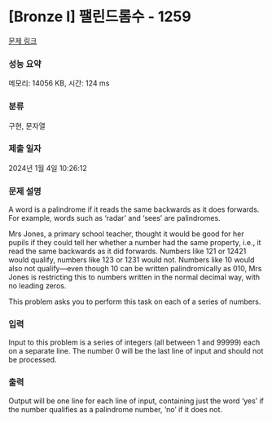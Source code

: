 # [Bronze I] 팰린드롬수 - 1259 

[문제 링크](https://www.acmicpc.net/problem/1259) 

### 성능 요약

메모리: 14056 KB, 시간: 124 ms

### 분류

구현, 문자열

### 제출 일자

2024년 1월 4일 10:26:12

### 문제 설명

<p>A word is a palindrome if it reads the same backwards as it does forwards. For example, words such as ‘radar’ and ‘sees’ are palindromes.</p>

<p>Mrs Jones, a primary school teacher, thought it would be good for her pupils if they could tell her whether a number had the same property, i.e., it read the same backwards as it did forwards. Numbers like 121 or 12421 would qualify, numbers like 123 or 1231 would not. Numbers like 10 would also not qualify—even though 10 can be written palindromically as 010, Mrs Jones is restricting this to numbers written in the normal decimal way, with no leading zeros.</p>

<p>This problem asks you to perform this task on each of a series of numbers.</p>

### 입력 

 <p>Input to this problem is a series of integers (all between 1 and 99999) each on a separate line. The number 0 will be the last line of input and should not be processed.</p>

### 출력 

 <p>Output will be one line for each line of input, containing just the word ‘yes’ if the number qualifies as a palindrome number, ‘no’ if it does not.</p>

